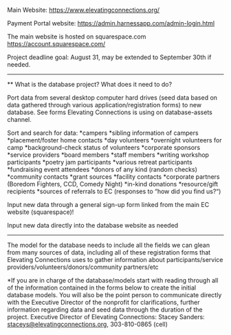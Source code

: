 
Main Website:
https://www.elevatingconnections.org/

Payment Portal website:
https://admin.harnessapp.com/admin-login.html

The main website is hosted on squarespace.com
https://account.squarespace.com/

Project deadline goal:
August 31, may be extended to September 30th if needed.

_________________________________________________________________
** What is the database project? What does it need to do?

Port data from several desktop computer hard drives (seed data based on data gathered through various application/registration forms) to new database. See forms Elevating Connections is using on database-assets channel.

Sort and search for data:
*campers
*sibling information of campers
*placement/foster home contacts 
*day volunteers 
*overnight volunteers for camp 
*background-check status of volunteers 
*corporate sponsors 
*service providers 
*board members 
*staff members 
*writing workshop participants 
*poetry jam participants 
*various retreat participants 
*fundraising event attendees 
*donors of any kind (random checks) 
*community contacts 
*grant sources
*facility contacts
*corporate partners (Boredom Fighters, CCD, Comedy Night)
*in-kind donations
*resource/gift recipients
*sources of referrals to EC (responses to “how did you find us?“)

Input new data through a general sign-up form linked from the main EC website (squarespace)!

Input new data directly into the database website as needed

 -------------------------------------------------------------------------
The model for the database needs to include all the fields we can glean from many sources of data, including all of these registration forms that Elevating Connections uses to gather information about participants/service providers/volunteers/donors/community partners/etc

*If you are in charge of the database/models start with reading through all of the information contained in the forms below to create the initial database models. You will also be the point person to communicate directly with the Executive Director of the nonprofit for clarifications, further information regarding data and seed data through the duration of the project.
Executive Director of Elevating Connections: Stacey Sanders: staceys@elevatingconnections.org, 303-810-0865 (cell)
